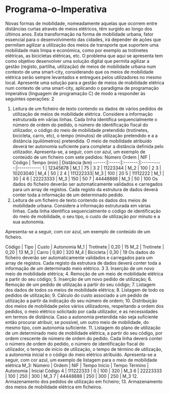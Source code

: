 # Programa-o-Imperativa

Novas formas de mobilidade, nomeadamente aquelas que ocorrem entre distâncias curtas através de meios
elétricos, têm surgido ao longo dos últimos anos. Esta transformação na forma de mobilidade urbana, fator
essencial para o desenvolvimento das cidades, irá depender de ações que permitam agilizar a utilização dos meios
de transporte que suportem uma mobilidade mais limpa e económica, como por exemplo as trotinetes elétricas, as
bicicletas elétricas, etc.
O problema que aqui se apresenta tem como objetivo desenvolver uma solução digital que permita agilizar a
gestão (registo, partilha, utilização) de meios de mobilidade urbana num contexto de uma smart-city, considerando
que os meios de mobilidade elétrica serão sempre levantados e entregues pelos utilizadores no mesmo local.
Apresente uma solução para a gestão de meios de mobilidade elétrica num contexto de uma smart-city, aplicando o
paradigma de programação imperativa (linguagem de programação C) de modo a responder às seguintes
operações:
2
1. Leitura de um ficheiro de texto contendo os dados de vários pedidos de utilização de meios de mobilidade
elétrica. Considere a informação estruturada em várias linhas. Cada linha identifica sequencialmente o
número de ordem do pedido, o número de identificação fiscal do utilizador, o código do meio de
mobilidade pretendido (trotinetes, bicicleta, carro, etc), o tempo (minutos) de utilização pretendido e a a
distância (quilómetros) pretendida. O meio de mobilidade atribuído deverá ter autonomia suficiente para
completar a distância definida pelo utilizador.
Apresenta-se, a seguir, com cor azul, um exemplo de conteúdo de um ficheiro com sete pedidos:
Número
Ordem | NIF | Código | Tempo (min) | Distância (km)
------:|:-----:|:-------:|:----------:|-----------:
  1 | 12345678 | M_1 | 75 | 3
  2 | 11223344 | M_2 | 100 | 2
  3 | 10203040 | M_4 | 50 | 2
  4 | 111222333| M_3 | 100 | 20
  5 | 11112222 | M_1 | 30 | 4
  6 | 22223333 | M_3 | 150 | 50
  7 | 44448888 | M_3 | 50 | 100
Os dados do ficheiro deverão ser automaticamente validados e carregados para um array de registos.
Cada registo da estrutura de dados deverá conter toda a informação de um determinado pedido.
2. Leitura de um ficheiro de texto contendo os dados dos meios de mobilidade urbana. Considere a
informação estruturada em várias linhas. Cada linha identifica sequencialmente o código de identificação
do meio de mobilidade, o seu tipo, o custo de utilização por minuto e a sua autonomia.

Apresenta-se a seguir, com cor azul, um exemplo de conteúdo de um ficheiro.

Código | Tipo | Custo | Autonomia
 M_1 | Trotinete | 0,20 | 15
 M_2 | Trotinete | 0,20 | 13
 M_3 | Carro | 0,80 | 320
 M_4 | Bicicleta | 0,30 | 19
Os dados do ficheiro deverão ser automaticamente validados e carregados para um array de registos.
Cada registo da estrutura de dados deverá conter toda a informação de um determinado meio elétrico.
3
3. Inserção de um novo meio de mobilidade elétrica;
4. Remoção de um meio de mobilidade elétrica a partir do seu código;
5. Inserção de um novo pedido de utilização;
6. Remoção de um pedido de utilização a partir do seu código;
7. Listagem dos dados de todos os meios de mobilidade elétrica;
8. Listagem de todo os pedidos de utilização;
9. Cálculo do custo associado a um pedido de utilização a partir da indicação do seu número de ordem;
10. Distribuição dos meios de mobilidade pelos vários utilizadores, respeitando a ordem dos pedidos, o meio
elétrico solicitado por cada utilizador, e as necessidades em termos de distância. Caso a autonomia pretendida
não seja suficiente então procurar atribuir, se possível, um outro meio de mobilidade, do mesmo tipo, com
autonomia suficiente.
11. Listagem do plano de utilização de um determinado meio de mobilidade elétrica, a partir do seu código, por
ordem crescente de número de ordem do pedido. Cada linha deverá conter o número de ordem do pedido, o
número de identificação fiscal do utilizador, o tempo de início de utilização, o tempo de término de utilização, a
autonomia inicial e o código do meio elétrico atribuído.
Apresenta-se a seguir, com cor azul, um exemplo de listagem para o meio de mobilidade elétrica M_3:
Número | Ordem | NIF | Tempo Início | Tempo Término | Autonomia | Inicial Código
  4 | 111222333 | 0 | 100 | 320 | M_3
  6 | 22223333 | 100 | 250 | 300 | M_3
  7 | 44448888 | 250 | 300 | 250 | M_3
12. Armazenamento dos pedidos de utilização em ficheiro;
13. Armazenamento dos meios de mobilidade elétrica em ficheiros.
